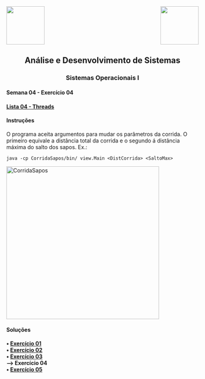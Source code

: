 <div>
  <img src="https://www.fateczl.edu.br/assets/logos/fatec-zl.png" height=100>
  <img src="https://www.fateczl.edu.br/assets/logos/novo-logo-colorido.png" align="right" height=100>
</div>

<h2 align="center">Análise e Desenvolvimento de Sistemas</h2>
<h3 align="center">Sistemas Operacionais I</h3>
<h4>Semana 04 - Exercício 04</h4>

<h4>
  
[Lista 04 - Threads](https://github.com/leo-gremes-ads/SO1_S04_E01_ThreadId/blob/main/04%20-%20Threads.pdf)
</h4>

<h4>Instruções</h4>

O programa aceita argumentos para mudar os parâmetros da corrida. O primeiro equivale a distância total da corrida e o segundo á distância máxima do salto dos sapos. Ex.:

```java -cp CorridaSapos/bin/ view.Main <DistCorrida> <SaltoMax>```

<p float="left">
<img src="https://leogremes-ads.notion.site/image/https%3A%2F%2Fprod-files-secure.s3.us-west-2.amazonaws.com%2F5a9b7a53-92f8-42d3-9eca-6aad21664715%2F3be6d719-cceb-4b10-8a27-6d1cd1df7bd1%2FEx04_-_Windows.png?table=block&id=995f6c7e-2c07-4857-b510-9bb5869487ae&spaceId=5a9b7a53-92f8-42d3-9eca-6aad21664715&width=2000&userId=&cache=v2" width=400 alt="CorridaSapos">
</p>

<h4>Soluções</h4>

<b>• [Exercício 01](https://github.com/leo-gremes-ads/SO1_S04_E01_ThreadId)</b><br>
<b>• [Exercício 02](https://github.com/leo-gremes-ads/SO1_S04_E02_ThreadSomaLinha)</b><br>
<b>• [Exercício 03](https://github.com/leo-gremes-ads/SO1_S04_E03_ThreadPercorreVetor)</b><br>
<b>--> Exercício 04</b><br>
<b>• [Exercício 05](https://github.com/leo-gremes-ads/SO1_S04_E05_ThreadPing)</b>
